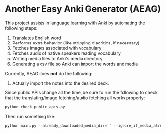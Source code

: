 # Another Easy Anki Generator (AEAG)

This project assists in language learning with Anki by automating the following steps:

1) Translates English word
1) Performs extra behavior (like stripping diacritics, if necessary)
1) Fetches images associated with vocabulary
1) Fetches audio of native speakers reading vocabulary
1) Writing media files to Anki's media directory
1) Generating a csv file so Anki can import the words and media

Currently, AEAG does **not** do the following:

1) Actually import the notes into the desired deck.

Since public APIs change all the time, be sure to run the following to check that
the translating/image fetching/audio fetching all works properly:

```python
python check_public_apis.py
```

Then run something like: 

```python
python main.py --already_downloaded_media_dir='' --ignore_if_media_already_exits
```